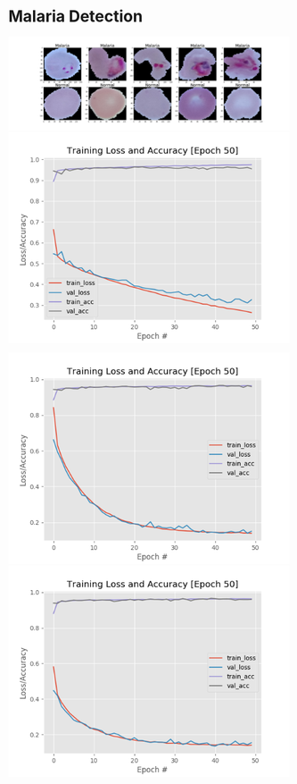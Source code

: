 # Malaria Detection 

![This is how malaria looks like](https://github.com/jjpd777/malaria-detection/blob/master/showcase_plot.png)
![First experiment](https://github.com/jjpd777/malaria-detection/blob/master/output/experiment-1/monitor.png)

![Second experiment](https://github.com/jjpd777/malaria-detection/blob/master/output/experiment-2/monitor.png)
![Third Experiment](https://github.com/jjpd777/malaria-detection/blob/master/output/experiment-3/monitor.png)
